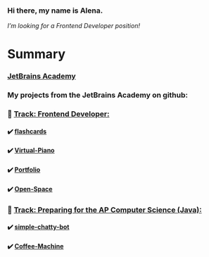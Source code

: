 ### Hi there, my name is Alena.
*I’m looking for a Frontend Developer position!*

# Summary

### [JetBrains Academy](https://hyperskill.org/profile/3929743)
### My projects from the JetBrains Academy on github:

###    :large_blue_diamond: [Track: Frontend Developer:](https://hyperskill.org/tracks/5)
####   :heavy_check_mark:  [flashcards](https://github.com/Alena2020/flashcards)
####   :heavy_check_mark:  [Virtual-Piano](https://github.com/Alena2020/Virtual-Piano)
####   :heavy_check_mark:  [Portfolio](https://github.com/Alena2020/Portfolio)
####   :heavy_check_mark:  [Open-Space](https://github.com/Alena2020/Open-Space)
###    :large_blue_diamond: [Track: Preparing for the AP Computer Science (Java):](https://hyperskill.org/tracks/8)

####  :heavy_check_mark: [simple-chatty-bot](https://github.com/Alena2020/simple-chatty-bot)
####  :heavy_check_mark: [Coffee-Machine](https://github.com/Alena2020/Coffee-Machine)

  
       







<!--
**Alena2020/Alena2020** is a ✨ _special_ ✨ repository because its `README.md` (this file) appears on your GitHub profile.

Here are some ideas to get you started:

- 🔭 I’m currently working on ...
- 🌱 I’m currently learning ...
- 👯 I’m looking to collaborate on ...
- 🤔 I’m looking for help with ...
- 💬 Ask me about ...
- 📫 How to reach me: ...
- 😄 Pronouns: ...
- ⚡ Fun fact: ...
-->
